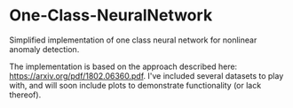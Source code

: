 # One-Class-NeuralNetwork
Simplified implementation of one class neural network for nonlinear anomaly detection. 

The implementation is based on the approach described here: https://arxiv.org/pdf/1802.06360.pdf. I've included several datasets to play with, and will soon include plots to demonstrate functionality (or lack thereof).
